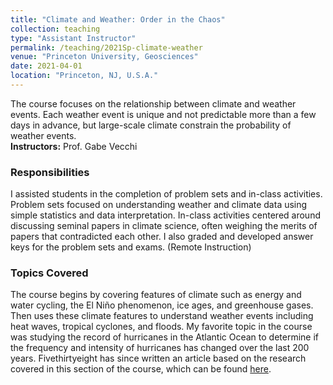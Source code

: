 ```yaml
---
title: "Climate and Weather: Order in the Chaos"
collection: teaching
type: "Assistant Instructor"
permalink: /teaching/2021Sp-climate-weather
venue: "Princeton University, Geosciences"
date: 2021-04-01
location: "Princeton, NJ, U.S.A."
---
```


The course focuses on the relationship between climate and weather events. Each weather event is unique and not predictable more than a few days in advance, but large-scale climate constrain the probability of weather events.<br><b>Instructors:</b> Prof. Gabe Vecchi

### Responsibilities
I assisted  students in the completion of problem sets and in-class activities. Problem sets focused on understanding weather and climate data using simple statistics and data interpretation. In-class activities centered around discussing seminal papers in climate science, often weighing the merits of papers that contradicted each other. I also graded and developed answer keys for the problem sets and exams. (Remote Instruction)

### Topics Covered
The course begins by covering features of climate such as energy and water cycling, the El Niño phenomenon, ice ages, and greenhouse gases. Then uses these climate features to understand weather events including heat waves, tropical cyclones, and floods. My favorite topic in the course was studying the record of hurricanes in the Atlantic Ocean to determine if the frequency and intensity of hurricanes has changed over the last 200 years. Fivethirtyeight has since written an article based on the research covered in this section of the course, which can be found [here](https://fivethirtyeight.com/features/why-past-hurricane-seasons-dont-tell-us-much-about-the-future/).


